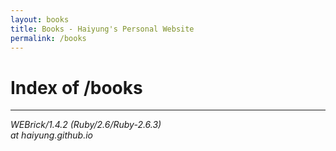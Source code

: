 ```yaml
---
layout: books
title: Books - Haiyung's Personal Website
permalink: /books
---
```


# Index of /books

<hr>
<address>
    WEBrick/1.4.2 (Ruby/2.6/Ruby-2.6.3)<br>
    at haiyung.github.io
</address>